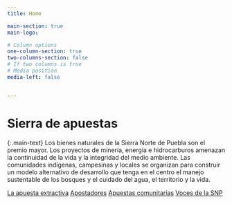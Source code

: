 ```yaml
---
title: Home

main-section: true
main-logo:

# Column options
one-column-section: true
two-columns-section: false
# If two columns is true
# Media position
media-left: false


---
```

# Sierra de apuestas

{:.main-text}
Los bienes naturales de la Sierra Norte de Puebla son el premio mayor. Los proyectos de minería, energía e hidrocarburos amenazan la continuidad de la vida y la integridad del medio ambiente. Las comunidades indígenas, campesinas y locales se organizan para construir un modelo alternativo de desarrollo que tenga en el centro el manejo sustentable de los bosques y el cuidado del agua, el territorio y la vida.

[La apuesta extractiva](/extractivos/extractivismo-en-la-snp/)
[Apostadores](/extractivos/dueñas-de-la-sierra/)
[Apuestas comunitarias](/extractivos/alternativas-comunitarias/)
[Voces de la SNP](/extractivos/la-defensa-de-la-snp/)


